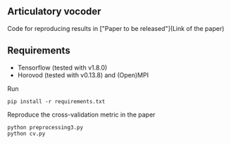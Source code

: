 ## Articulatory vocoder

Code for reproducing results in ["Paper to be released"](Link of the paper)

## Requirements

 - Tensorflow (tested with v1.8.0)
 - Horovod (tested with v0.13.8) and (Open)MPI

Run
```
pip install -r requirements.txt
```

Reproduce the cross-validation metric in the paper
```
python preprocessing3.py
python cv.py
```

